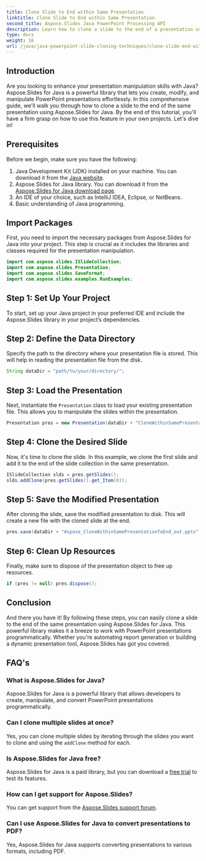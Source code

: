 ```yaml
---
title: Clone Slide to End within Same Presentation
linktitle: Clone Slide to End within Same Presentation
second_title: Aspose.Slides Java PowerPoint Processing API
description: Learn how to clone a slide to the end of a presentation using Aspose.Slides for Java with this step-by-step guide. Perfect for Java developers.
type: docs
weight: 16
url: /java/java-powerpoint-slide-cloning-techniques/clone-slide-end-within-same-presentation-powerpoint/
---
```

## Introduction
Are you looking to enhance your presentation manipulation skills with Java? Aspose.Slides for Java is a powerful library that lets you create, modify, and manipulate PowerPoint presentations effortlessly. In this comprehensive guide, we'll walk you through how to clone a slide to the end of the same presentation using Aspose.Slides for Java. By the end of this tutorial, you'll have a firm grasp on how to use this feature in your own projects. Let's dive in!
## Prerequisites
Before we begin, make sure you have the following:
1. Java Development Kit (JDK) installed on your machine. You can download it from the [Java website](https://www.oracle.com/java/technologies/javase-downloads.html).
2. Aspose.Slides for Java library. You can download it from the [Aspose.Slides for Java download page](https://releases.aspose.com/slides/java/).
3. An IDE of your choice, such as IntelliJ IDEA, Eclipse, or NetBeans.
4. Basic understanding of Java programming.
## Import Packages
First, you need to import the necessary packages from Aspose.Slides for Java into your project. This step is crucial as it includes the libraries and classes required for the presentation manipulation.
```java
import com.aspose.slides.ISlideCollection;
import com.aspose.slides.Presentation;
import com.aspose.slides.SaveFormat;
import com.aspose.slides.examples.RunExamples;
```
## Step 1: Set Up Your Project
To start, set up your Java project in your preferred IDE and include the Aspose.Slides library in your project’s dependencies.
## Step 2: Define the Data Directory
Specify the path to the directory where your presentation file is stored. This will help in reading the presentation file from the disk.
```java
String dataDir = "path/to/your/directory/";
```
## Step 3: Load the Presentation
Next, instantiate the `Presentation` class to load your existing presentation file. This allows you to manipulate the slides within the presentation.
```java
Presentation pres = new Presentation(dataDir + "CloneWithinSamePresentationToEnd.pptx");
```
## Step 4: Clone the Desired Slide
Now, it's time to clone the slide. In this example, we clone the first slide and add it to the end of the slide collection in the same presentation.
```java
ISlideCollection slds = pres.getSlides();
slds.addClone(pres.getSlides().get_Item(0));
```
## Step 5: Save the Modified Presentation
After cloning the slide, save the modified presentation to disk. This will create a new file with the cloned slide at the end.
```java
pres.save(dataDir + "Aspose_CloneWithinSamePresentationToEnd_out.pptx", SaveFormat.Pptx);
```
## Step 6: Clean Up Resources
Finally, make sure to dispose of the presentation object to free up resources.
```java
if (pres != null) pres.dispose();
```
## Conclusion
And there you have it! By following these steps, you can easily clone a slide to the end of the same presentation using Aspose.Slides for Java. This powerful library makes it a breeze to work with PowerPoint presentations programmatically. Whether you're automating report generation or building a dynamic presentation tool, Aspose.Slides has got you covered.
## FAQ's
### What is Aspose.Slides for Java?
Aspose.Slides for Java is a powerful library that allows developers to create, manipulate, and convert PowerPoint presentations programmatically.
### Can I clone multiple slides at once?
Yes, you can clone multiple slides by iterating through the slides you want to clone and using the `addClone` method for each.
### Is Aspose.Slides for Java free?
Aspose.Slides for Java is a paid library, but you can download a [free trial](https://releases.aspose.com/) to test its features.
### How can I get support for Aspose.Slides?
You can get support from the [Aspose.Slides support forum](https://forum.aspose.com/c/slides/11).
### Can I use Aspose.Slides for Java to convert presentations to PDF?
Yes, Aspose.Slides for Java supports converting presentations to various formats, including PDF.

